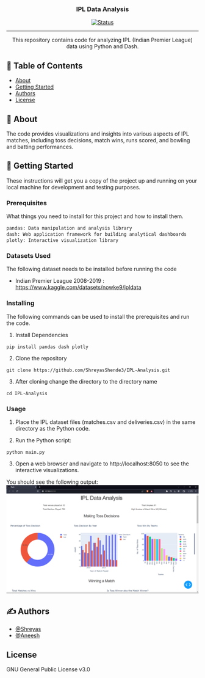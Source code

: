 <h3 align="center">IPL Data Analysis</h3>

<div align="center">

  [![Status](https://img.shields.io/badge/status-active-success.svg)]() 
</div>

---

<p align="center"> This repository contains code for analyzing IPL (Indian Premier League) data using Python and Dash. 
    <br> 
</p>

## 📝 Table of Contents
- [About](#about)
- [Getting Started](#getting_started)
- [Authors](#authors)
- [License](#license)

## 🧐 About <a name = "about"></a>
The code provides visualizations and insights into various aspects of IPL matches, including toss decisions, match wins, runs scored, and bowling and batting performances.

## 🏁 Getting Started <a name = "getting_started"></a>
These instructions will get you a copy of the project up and running on your local machine for development and testing purposes. 
### Prerequisites
What things you need to install for this project and how to install them.

```
pandas: Data manipulation and analysis library
dash: Web application framework for building analytical dashboards
plotly: Interactive visualization library
```
### Datasets Used
The following dataset needs to be installed before running the code

 - Indian Premier League 2008-2019 : https://www.kaggle.com/datasets/nowke9/ipldata


### Installing
The following commands can be used to install the prerequisites and run the code.

1) Install Dependencies

```
pip install pandas dash plotly
```

2) Clone the repository

```
git clone https://github.com/ShreyasShende3/IPL-Analysis.git
```
3) After cloning change the directory to the directory name

```
cd IPL-Analysis
```

### Usage

1) Place the IPL dataset files (matches.csv and deliveries.csv) in the same directory as the Python code.

2) Run the Python script:

```
python main.py
```

3) Open a web browser and navigate to http://localhost:8050 to see the interactive visualizations.

You should see the following output:
![Output](https://github.com/ShreyasShende3/IPL-Analysis/blob/main/Screenshot%20(7).png)

## ✍️ Authors <a name = "authors"></a>
- [@Shreyas](https://github.com/ShreyasShende3)
- [@Aneesh](https://github.com/aneeshkhole)

## License <a name = "license"></a>
GNU General Public License v3.0
